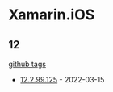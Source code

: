 # Xamarin.iOS

## 12

[github tags](https://github.com/xamarin/xamarin-android/tags)

- [12.2.99.125] - 2022-03-15

[12.2.99.125]: https://github.com/xamarin/xamarin-android/releases/tag/v12.2.99.125
